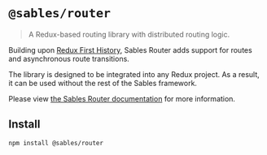 # `@sables/router`

> A Redux-based routing library with distributed routing logic.

Building upon [Redux First History](https://github.com/salvoravida/redux-first-history),
Sables Router adds support for routes and asynchronous route transitions.

The library is designed to be integrated into any Redux project.
As a result, it can be used without the rest of the Sables framework.

Please view [the Sables Router documentation](https://sables.dev/docs/api#router) for more information.

## Install

```sh
npm install @sables/router
```
